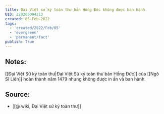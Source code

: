 ```yaml
---
title: Đại Việt sử ký toàn thư bản Hồng Đức không được ban hành
UID: 220205094213
created: 05-Feb-2022
tags:
  - 'created/2022/Feb/05'
  - 'evergreen'
  - 'permanent/fact'
publish: True
---
```

## Notes:
[[Đại Việt Sử ký toàn thư|Đại Việt Sử ký toàn thư bản Hồng Đức]] của [[Ngô Sĩ Liên]] hoàn thành năm 1479 nhưng không được in ấn và ban hành.

## Source:
- [[@ wiki, Đại Việt sử ký toàn thư]]


